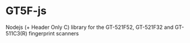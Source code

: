 # GT5F-js
Nodejs (+ Header Only C) library for the GT-521F52, GT-521F32 and GT-511C3(R) fingerprint scanners
